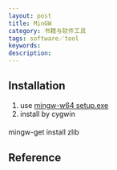 ```yaml
---
layout: post
title: MinGW
category: 书籍与软件工具
tags: software／tool
keywords: 
description: 
---
```


## Installation

1. use [mingw-w64 setup.exe](http://www.mingw-w64.org/doku.php)
2. install by cygwin

#### 

mingw-get install zlib

## Reference

